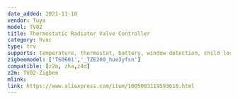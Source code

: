 ```yaml
---
date_added: 2021-11-10
vendor: Tuya
model: TV02
title: Thermostatic Radiator Valve Controller
category: hvac
type: trv
supports: temperature, thermostat, battery, window detection, child lock
zigbeemodel: ['TS0601','_TZE200_hue3yfsn']
compatible: [z2m, zha,z4d]
z2m: TV02-Zigbee
mlink: 
link: https://www.aliexpress.com/item/1005003119593616.html
---
```

